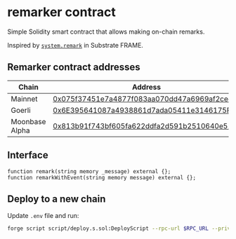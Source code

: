# remarker contract

Simple Solidity smart contract that allows making on-chain remarks.

Inspired by [`system.remark`](https://github.com/paritytech/substrate/blob/master/frame/system/src/lib.rs#L375) in Substrate FRAME.

## Remarker contract addresses
| Chain   | Address |
| ------- | ------- |
| Mainnet | [0x075f37451e7a4877f083aa070dd47a6969af2ced](https://etherscan.io/address/0x075f37451e7a4877f083aa070dd47a6969af2ced) |
| Goerli | [0x6E395641087a4938861d7ada05411e3146175F58](https://goerli.etherscan.io/address/0x6E395641087a4938861d7ada05411e3146175F58) |
| Moonbase Alpha | [0x813b91f743bf605fa622ddfa2d591b2510640e51](https://moonbase.moonscan.io/address/0x813b91f743bf605fa622ddfa2d591b2510640e51) |

## Interface
```solidity
function remark(string memory _message) external {};
function remarkWithEvent(string memory message) external {};
```

## Deploy to a new chain
Update `.env` file and run:

```bash
forge script script/deploy.s.sol:DeployScript --rpc-url $RPC_URL --private-key $PRIVATE_KEY --broadcast --verify --chain-id $CHAIN_ID --etherscan-api-key $ETHERSCAN_KEY
```
